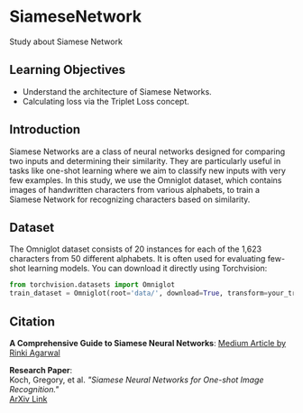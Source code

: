 # SiameseNetwork
Study about Siamese Network
## Learning Objectives
- Understand the architecture of Siamese Networks.
- Calculating loss via the Triplet Loss concept.
## Introduction
Siamese Networks are a class of neural networks designed for comparing two inputs and determining their similarity. They are particularly useful in tasks like one-shot learning where we aim to classify new inputs with very few examples. In this study, we use the Omniglot dataset, which contains images of handwritten characters from various alphabets, to train a Siamese Network for recognizing characters based on similarity.
## Dataset
The Omniglot dataset consists of 20 instances for each of the 1,623 characters from 50 different alphabets. It is often used for evaluating few-shot learning models. You can download it directly using Torchvision:
```python
from torchvision.datasets import Omniglot
train_dataset = Omniglot(root='data/', download=True, transform=your_transform)
```
## Citation
**A Comprehensive Guide to Siamese Neural Networks**:
   [Medium Article by Rinki Agarwal](https://medium.com/@rinkinag24/a-comprehensive-guide-to-siamese-neural-networks-3358658c0513)

**Research Paper**:  
   Koch, Gregory, et al. *"Siamese Neural Networks for One-shot Image Recognition."*  
   [ArXiv Link](https://arxiv.org/pdf/1707.02131)
